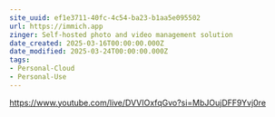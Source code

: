 ```yaml
---
site_uuid: ef1e3711-40fc-4c54-ba23-b1aa5e095502
url: https://immich.app
zinger: Self-hosted photo and video management solution
date_created: 2025-03-16T00:00:00.000Z
date_modified: 2025-03-24T00:00:00.000Z
tags:
- Personal-Cloud
- Personal-Use
---
```







https://www.youtube.com/live/DVVIOxfqGvo?si=MbJOujDFF9Yvj0re
